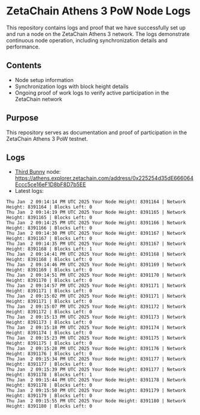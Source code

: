 # ZetaChain Athens 3 PoW Node Logs
This repository contains logs and proof that we have successfully set up and run a node on the ZetaChain Athens 3 network. The logs demonstrate continuous node operation, including synchronization details and performance.

## Contents
- Node setup information
- Synchronization logs with block height details
- Ongoing proof of work logs to verify active participation in the ZetaChain network

## Purpose
This repository serves as documentation and proof of participation in the ZetaChain Athens 3 PoW testnet.

## Logs

- [Third Bunny](https://thirdbunny.xyz/) node: https://athens.explorer.zetachain.com/address/0x225254d35dE666064Eccc5ce16eF1D8bF8D7b5EE
- Latest logs:
```
Thu Jan  2 09:14:14 PM UTC 2025 Your Node Height: 8391164 | Network Height: 8391164 | Blocks Left: 0
Thu Jan  2 09:14:19 PM UTC 2025 Your Node Height: 8391165 | Network Height: 8391165 | Blocks Left: 0
Thu Jan  2 09:14:25 PM UTC 2025 Your Node Height: 8391166 | Network Height: 8391166 | Blocks Left: 0
Thu Jan  2 09:14:30 PM UTC 2025 Your Node Height: 8391167 | Network Height: 8391167 | Blocks Left: 0
Thu Jan  2 09:14:35 PM UTC 2025 Your Node Height: 8391167 | Network Height: 8391168 | Blocks Left: 1
Thu Jan  2 09:14:41 PM UTC 2025 Your Node Height: 8391168 | Network Height: 8391168 | Blocks Left: 0
Thu Jan  2 09:14:46 PM UTC 2025 Your Node Height: 8391169 | Network Height: 8391169 | Blocks Left: 0
Thu Jan  2 09:14:51 PM UTC 2025 Your Node Height: 8391170 | Network Height: 8391170 | Blocks Left: 0
Thu Jan  2 09:14:57 PM UTC 2025 Your Node Height: 8391171 | Network Height: 8391171 | Blocks Left: 0
Thu Jan  2 09:15:02 PM UTC 2025 Your Node Height: 8391171 | Network Height: 8391171 | Blocks Left: 0
Thu Jan  2 09:15:07 PM UTC 2025 Your Node Height: 8391172 | Network Height: 8391172 | Blocks Left: 0
Thu Jan  2 09:15:13 PM UTC 2025 Your Node Height: 8391173 | Network Height: 8391173 | Blocks Left: 0
Thu Jan  2 09:15:18 PM UTC 2025 Your Node Height: 8391174 | Network Height: 8391174 | Blocks Left: 0
Thu Jan  2 09:15:23 PM UTC 2025 Your Node Height: 8391175 | Network Height: 8391175 | Blocks Left: 0
Thu Jan  2 09:15:28 PM UTC 2025 Your Node Height: 8391176 | Network Height: 8391176 | Blocks Left: 0
Thu Jan  2 09:15:34 PM UTC 2025 Your Node Height: 8391177 | Network Height: 8391177 | Blocks Left: 0
Thu Jan  2 09:15:39 PM UTC 2025 Your Node Height: 8391177 | Network Height: 8391178 | Blocks Left: 1
Thu Jan  2 09:15:44 PM UTC 2025 Your Node Height: 8391178 | Network Height: 8391178 | Blocks Left: 0
Thu Jan  2 09:15:50 PM UTC 2025 Your Node Height: 8391179 | Network Height: 8391179 | Blocks Left: 0
Thu Jan  2 09:15:55 PM UTC 2025 Your Node Height: 8391180 | Network Height: 8391180 | Blocks Left: 0
```
